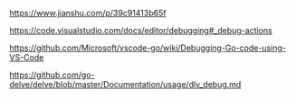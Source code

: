 https://www.jianshu.com/p/39c91413b65f


https://code.visualstudio.com/docs/editor/debugging#_debug-actions


https://github.com/Microsoft/vscode-go/wiki/Debugging-Go-code-using-VS-Code


https://github.com/go-delve/delve/blob/master/Documentation/usage/dlv_debug.md